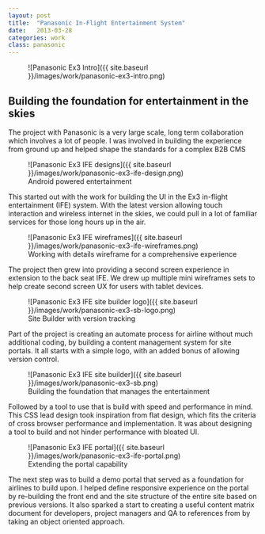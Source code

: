 ```yaml
---
layout: post
title:  "Panasonic In-Flight Entertainment System"
date:   2013-03-28
categories: work
class: panasonic
---
```


<figure class='panasonic_figure--intro' markdown='1'>
![Panasonic Ex3 Intro]({{ site.baseurl }}/images/work/panasonic-ex3-intro.png)
</figure>

## Building the foundation for entertainment in the skies

The project with Panasonic is a very large scale, long term collaboration which involves a lot of people. I was involved in building the experience from ground up and helped shape the standards for a complex B2B CMS

<figure class='panasonic_figure--ife' markdown='1'>
![Panasonic Ex3 IFE designs]({{ site.baseurl }}/images/work/panasonic-ex3-ife-design.png)
<figcaption>Android powered entertainment</figcaption>
</figure>

This started out with the work for building the UI in the Ex3 in-flight entertainment (IFE) system. With the latest version allowing touch interaction and wireless internet in the skies, we could pull in a lot of familiar services for those long hours up in the air.

<figure class='panasonic_figure--wireframes' markdown='1'>
![Panasonic Ex3 IFE wireframes]({{ site.baseurl }}/images/work/panasonic-ex3-ife-wireframes.png)
<figcaption>Working with details wireframe for a comprehensive experience</figcaption>
</figure>

The project then grew into providing a second screen experience in extension to the back seat IFE. We drew up multiple mini wireframes sets to help create second screen UX for users with tablet devices.

<figure class='panasonic_figure--sb_logo' markdown='1'>
![Panasonic Ex3 IFE site builder logo]({{ site.baseurl }}/images/work/panasonic-ex3-sb-logo.png)
<figcaption>Site Builder with version tracking</figcaption>
</figure>

Part of the project is creating an automate process for airline without much additional coding, by building a content management system for site portals. It all starts with a simple logo, with an added bonus of allowing version control.

<figure class='panasonic_figure--sb' markdown='1'>
![Panasonic Ex3 IFE site builder]({{ site.baseurl }}/images/work/panasonic-ex3-sb.png)
<figcaption>Building the foundation that manages the entertainment</figcaption>
</figure>

Followed by a tool to use that is build with speed and performance in mind. This CSS lead design took inspiration from flat design, which fits the criteria of cross browser performance and implementation. It was about designing a tool to build and not hinder performance with bloated UI.

<figure class='panasonic_figure--portal' markdown='1'>
![Panasonic Ex3 IFE portal]({{ site.baseurl }}/images/work/panasonic-ex3-ife-portal.png)
<figcaption>Extending the portal capability</figcaption>
</figure>

The next step was to build a demo portal that served as a foundation for airlines to build upon. I helped define responsive experience on the portal by re-building the front end and the site structure of the entire site based on previous versions. It also sparked a start to creating a useful content matrix document for developers, project managers and QA to references from by taking an object oriented approach.